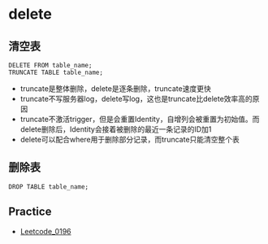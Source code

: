# delete

## 清空表

```
DELETE FROM table_name;
TRUNCATE TABLE table_name;
```

- truncate是整体删除，delete是逐条删除，truncate速度更快
- truncate不写服务器log，delete写log，这也是truncate比delete效率高的原因
- truncate不激活trigger，但是会重置Identity，自增列会被重置为初始值。而delete删除后，Identity会接着被删除的最近一条记录的ID加1
- delete可以配合where用于删除部分记录，而truncate只能清空整个表

## 删除表

```
DROP TABLE table_name;
```

## Practice

- [Leetcode_0196](https://leetcode-cn.com/problems/delete-duplicate-emails/)

